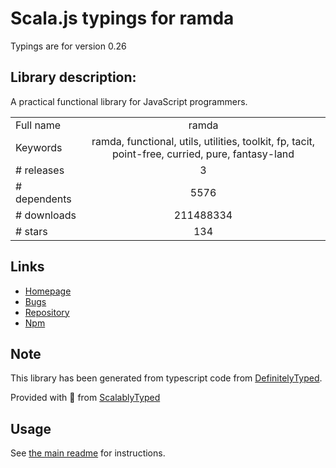 
# Scala.js typings for ramda

Typings are for version 0.26

## Library description:
A practical functional library for JavaScript programmers.

|                    |                 |
| ------------------ | :-------------: |
| Full name          | ramda |
| Keywords           | ramda, functional, utils, utilities, toolkit, fp, tacit, point-free, curried, pure, fantasy-land |
| # releases         | 3 |
| # dependents       | 5576 |
| # downloads        | 211488334 |
| # stars            | 134 |

## Links
- [Homepage](https://ramdajs.com/)
- [Bugs](https://github.com/ramda/ramda/issues)
- [Repository](https://github.com/ramda/ramda)
- [Npm](https://www.npmjs.com/package/ramda)
    


## Note
This library has been generated from typescript code from [DefinitelyTyped](https://definitelytyped.org).

Provided with :purple_heart: from [ScalablyTyped](https://github.com/oyvindberg/ScalablyTyped)

## Usage
See [the main readme](../../readme.md) for instructions.


